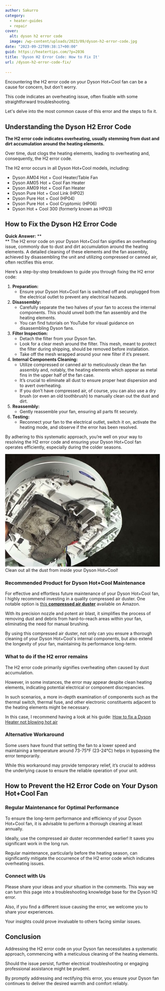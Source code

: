 ```yaml
---
author: Sakurro
category:
  - heater-guides
  - repair
cover:
  alt: dyson h2 error code
  image: /wp-content/uploads/2023/09/dyson-h2-error-code.jpg
date: "2023-09-22T09:38:17+00:00"
guid: https://heatertips.com/?p=2036
title: 'Dyson H2 Error Code: How to Fix It'
url: /dyson-h2-error-code-fix/

---
```

Encountering the H2 error code on your Dyson Hot+Cool fan can be a cause for concern, but don’t worry.

This code indicates an overheating issue, often fixable with some straightforward troubleshooting.

Let's delve into the most common cause of this error and the steps to fix it.

## Understanding the Dyson H2 Error Code

**The H2 error code indicates overheating, usually stemming from dust and dirt accumulation around the heating elements.**

Over time, dust clogs the heating elements, leading to overheating and, consequently, the H2 error code.

The H2 error occurs in all Dyson Hot+Cool models, including:

- Dyson AM04 Hot + Cool Heater/Table Fan
- Dyson AM05 Hot + Cool Fan Heater
- Dyson AM09 Hot + Cool Fan Heater
- Dyson Pure Hot + Cool Link (HP02)
- Dyson Pure Hot + Cool (HP04)
- Dyson Pure Hot + Cool Cryptomic (HP06)
- Dyson Hot + Cool 300 (formerly known as HP03)

## How to Fix the Dyson H2 Error Code

**Quick Answer:**  **  
** The H2 error code on your Dyson Hot+Cool fan signifies an overheating issue, commonly due to dust and dirt accumulation around the heating elements. A detailed cleaning of these elements and the fan assembly, achieved by disassembling the unit and utilizing compressed or canned air, often rectifies this error.

Here’s a step-by-step breakdown to guide you through fixing the H2 error code:

1. **Preparation:**
   - Ensure your Dyson Hot+Cool fan is switched off and unplugged from the electrical outlet to prevent any electrical hazards.
1. **Disassembly:**
   - Carefully separate the two halves of your fan to access the internal components. This should unveil both the fan assembly and the heating elements.
   - You can find tutorials on YouTube for visual guidance on disassembling Dyson fans.
1. **Filter Inspection:**
   - Detach the filter from your Dyson fan.
   - Look for a clear mesh around the filter. This mesh, meant to protect the filter during shipping, should be removed before installation.
   - Take off the mesh wrapped around your new filter if it’s present.
1. **Internal Components Cleaning:**
   - Utilize compressed or canned air to meticulously clean the fan assembly and, notably, the heating elements which appear as metal fins in the upper half of the fan case.
   - It’s crucial to eliminate all dust to ensure proper heat dispersion and to avert overheating.
   - If you don’t have compressed air, of course, you can also use a dry brush (or even an old toothbrush) to manually clean out the dust and dirt.
1. **Reassembly:**
   - Gently reassemble your fan, ensuring all parts fit securely.
1. **Testing:**
   - Reconnect your fan to the electrical outlet, switch it on, activate the heating mode, and observe if the error has been resolved.

By adhering to this systematic approach, you’re well on your way to resolving the H2 error code and ensuring your Dyson Hot+Cool fan operates efficiently, especially during the colder seasons.

![dyson hot cool dust in internal components](/wp-content/uploads/2022/12/dyson-hot-cool-heater-dust-internal-components.jpg)Clean out all the dust from inside your Dyson Hot+Cool!

### Recommended Product for Dyson Hot+Cool Maintenance

For effective and effortless future maintenance of your Dyson Hot+Cool fan, I highly recommend investing in a quality compressed air duster. One notable option is [this **compressed air duster**](https://www.amazon.com/Compressed-Cleaning-Replace-Duster-Keyboard-Cleaner-PC-Cleaning-Rechargeable-3-Speeds-95000RPM/dp/B0C7GBRBQH?__mk_de_DE=%C3%85M%C3%85%C5%BD%C3%95%C3%91&crid=3FAOTIESC0GKY&keywords=compressed%2Bair&qid=1695373817&sprefix=compressed%2Bair%2Caps%2C96&sr=8-6&th=1&linkCode=ll1&tag=heatertips-20&linkId=9fa1112c66988aba324e8126f70acac1&language=en_US&ref_=as_li_ss_tl) available on Amazon.

With its precision nozzle and potent air blast, it simplifies the process of removing dust and debris from hard-to-reach areas within your fan, eliminating the need for manual brushing.

By using this compressed air duster, not only can you ensure a thorough cleaning of your Dyson Hot+Cool's internal components, but also extend the longevity of your fan, maintaining its performance long-term.

### What to do if the H2 error remains

The H2 error code primarily signifies overheating often caused by dust accumulation.

However, in some instances, the error may appear despite clean heating elements, indicating potential electrical or component discrepancies.

In such scenarios, a more in-depth examination of components such as the thermal switch, thermal fuse, and other electronic constituents adjacent to the heating elements might be necessary.

In this case, I recommend having a look at his guide: [How to fix a Dyson Heater not blowing hot air](/how-to-fix-a-dyson-heater-not-blowing-hot-air/)

### Alternative Workaround

Some users have found that setting the fan to a lower speed and maintaining a temperature around 73-75°F (23-24°C) helps in bypassing the error temporarily.

While this workaround may provide temporary relief, it’s crucial to address the underlying cause to ensure the reliable operation of your unit.

## How to Prevent the H2 Error Code on Your Dyson Hot+Cool Fan

### Regular Maintenance for Optimal Performance

To ensure the long-term performance and efficiency of your Dyson Hot+Cool fan, it is advisable to perform a thorough cleaning at least annually.

Ideally, use the compressed air duster recommended earlier! It saves you significant work in the long run.

Regular maintenance, particularly before the heating season, can significantly mitigate the occurrence of the H2 error code which indicates overheating issues.

### Connect with Us

Please share your ideas and your situation in the comments. This way we can turn this page into a troubleshooting knowledge base for the Dyson H2 error.

Also, if you find a different issue causing the error, we welcome you to share your experiences.

Your insights could prove invaluable to others facing similar issues.

## Conclusion

Addressing the H2 error code on your Dyson fan necessitates a systematic approach, commencing with a meticulous cleaning of the heating elements.

Should the issue persist, further electrical troubleshooting or engaging professional assistance might be prudent.

By promptly addressing and rectifying this error, you ensure your Dyson fan continues to deliver the desired warmth and comfort reliably.
